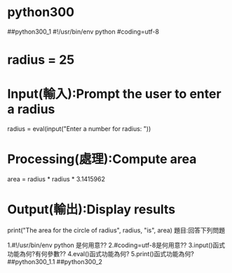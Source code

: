 # python300
##python300_1
 #!/usr/bin/env python
 #coding=utf-8

 # radius = 25 
 # Input(輸入):Prompt the user to enter a radius
 radius = eval(input("Enter a number for radius: "))

 # Processing(處理):Compute area
 area = radius * radius * 3.1415962

 # Output(輸出):Display results
print("The area for the circle of radius", radius, "is", area)
題目:回答下列問題

1.#!/usr/bin/env python 是何用意??
2.#coding=utf-8是何用意??
3.input()函式功能為何?有何參數??
4.eval()函式功能為何?
5.print()函式功能為何?
##python300_1.1
##python300_2
